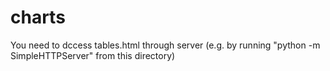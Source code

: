 charts
======

You need to dccess tables.html through server (e.g. by running "python -m SimpleHTTPServer" from this directory)